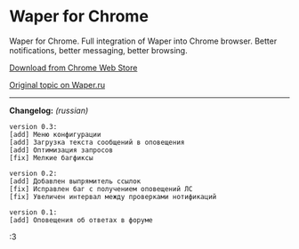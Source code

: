 Waper for Chrome
============

Waper for Chrome. Full integration of Waper into Chrome browser. Better notifications, better messaging, better browsing.

[Download from Chrome Web Store](https://chrome.google.com/webstore/detail/waper/ejclbpafcklabmeknhcjimhollpikeko)

[Original topic on Waper.ru](
http://waper.ru/forum/topic/771266)

-----

**Changelog:** *(russian)*
```
version 0.3:
[add] Меню конфигурации
[add] Загрузка текста сообщений в оповещения
[add] Оптимизация запросов
[fix] Мелкие багфиксы

version 0.2:
[add] Добавлен выпрямитель ссылок
[fix] Исправлен баг с получением оповещений ЛС
[fix] Увеличен интервал между проверками нотификаций

version 0.1:
[add] Оповещения об ответах в форуме
```

:3
